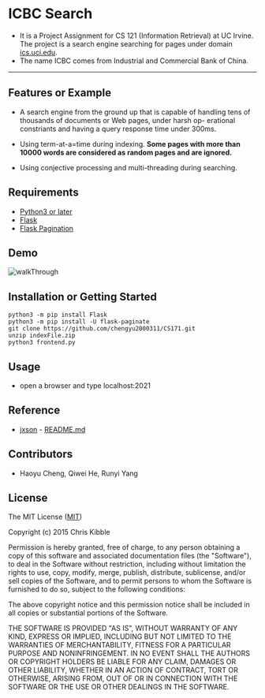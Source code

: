 # ICBC Search

+ It is a Project Assignment for CS 121 (Information Retrieval) at UC Irvine. The project is a search engine searching for pages under domain [ics.uci.edu](ics.uci.edu). 
+ The name ICBC comes from Industrial and Commercial Bank of China.

***************************

## Features or Example

+ A search engine from the ground up that is capable of handling tens of thousands of documents or Web pages, under harsh op- erational constriants and having a query response time under 300ms.

+ Using term-at-a=time during indexing. <strong>Some pages with more than 10000 words are considered as random pages and are ignored.</strong>
+ Using conjective processing and multi-threading during searching.



## Requirements

+ [Python3 or later]("https://www.python.org/downloads/")
+ [Flask]("https://flask.palletsprojects.com/en/1.1.x/installation/#installation")
+ [Flask Pagination]("https://pythonhosted.org/Flask-paginate/")

## Demo

![walkThrough](walkThrough.gif)

## Installation or Getting Started

    python3 -m pip install Flask
    python3 -m pip install -U flask-paginate
	git clone https://github.com/chengyu2000311/CS171.git
    unzip indexFile.zip
    python3 frontend.py



## Usage

+ open a browser and type localhost:2021


    
## Reference

+ [jxson](https://gist.github.com/jxson) - [README.md](https://gist.github.com/jxson/1784669)



## Contributors

+ Haoyu Cheng, Qiwei He, Runyi Yang



## License
 
The MIT License ([MIT](http://opensource.org/licenses/mit-license.php))

Copyright (c) 2015 Chris Kibble

Permission is hereby granted, free of charge, to any person obtaining a copy of this software and associated documentation files (the "Software"), to deal in the Software without restriction, including without limitation the rights to use, copy, modify, merge, publish, distribute, sublicense, and/or sell copies of the Software, and to permit persons to whom the Software is furnished to do so, subject to the following conditions:

The above copyright notice and this permission notice shall be included in all copies or substantial portions of the Software.

THE SOFTWARE IS PROVIDED "AS IS", WITHOUT WARRANTY OF ANY KIND, EXPRESS OR IMPLIED, INCLUDING BUT NOT LIMITED TO THE WARRANTIES OF MERCHANTABILITY, FITNESS FOR A PARTICULAR PURPOSE AND NONINFRINGEMENT. IN NO EVENT SHALL THE AUTHORS OR COPYRIGHT HOLDERS BE LIABLE FOR ANY CLAIM, DAMAGES OR OTHER LIABILITY, WHETHER IN AN ACTION OF CONTRACT, TORT OR OTHERWISE, ARISING FROM, OUT OF OR IN CONNECTION WITH THE SOFTWARE OR THE USE OR OTHER DEALINGS IN THE SOFTWARE.
